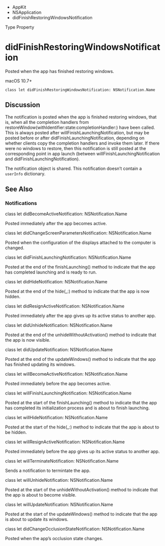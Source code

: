 

- AppKit
- NSApplication
-  didFinishRestoringWindowsNotification 

Type Property

# didFinishRestoringWindowsNotification

Posted when the app has finished restoring windows.

macOS 10.7+

``` source
class let didFinishRestoringWindowsNotification: NSNotification.Name
```

## Discussion

The notification is posted when the app is finished restoring windows, that is, when all the completion handlers from restoreWindow(withIdentifier:state:completionHandler:) have been called. This is always posted after willFinishLaunchingNotification, but may be posted before or after didFinishLaunchingNotification, depending on whether clients copy the completion handlers and invoke them later. If there were no windows to restore, then this notification is still posted at the corresponding point in app launch (between willFinishLaunchingNotification and didFinishLaunchingNotification).

The notification object is shared. This notification doesn’t contain a `userInfo` dictionary.

## See Also

### Notifications

class let didBecomeActiveNotification: NSNotification.Name

Posted immediately after the app becomes active.

class let didChangeScreenParametersNotification: NSNotification.Name

Posted when the configuration of the displays attached to the computer is changed.

class let didFinishLaunchingNotification: NSNotification.Name

Posted at the end of the finishLaunching() method to indicate that the app has completed launching and is ready to run.

class let didHideNotification: NSNotification.Name

Posted at the end of the hide(_:) method to indicate that the app is now hidden.

class let didResignActiveNotification: NSNotification.Name

Posted immediately after the app gives up its active status to another app.

class let didUnhideNotification: NSNotification.Name

Posted at the end of the unhideWithoutActivation() method to indicate that the app is now visible.

class let didUpdateNotification: NSNotification.Name

Posted at the end of the updateWindows() method to indicate that the app has finished updating its windows.

class let willBecomeActiveNotification: NSNotification.Name

Posted immediately before the app becomes active.

class let willFinishLaunchingNotification: NSNotification.Name

Posted at the start of the finishLaunching() method to indicate that the app has completed its initialization process and is about to finish launching.

class let willHideNotification: NSNotification.Name

Posted at the start of the hide(_:) method to indicate that the app is about to be hidden.

class let willResignActiveNotification: NSNotification.Name

Posted immediately before the app gives up its active status to another app.

class let willTerminateNotification: NSNotification.Name

Sends a notification to termintate the app.

class let willUnhideNotification: NSNotification.Name

Posted at the start of the unhideWithoutActivation() method to indicate that the app is about to become visible.

class let willUpdateNotification: NSNotification.Name

Posted at the start of the updateWindows() method to indicate that the app is about to update its windows.

class let didChangeOcclusionStateNotification: NSNotification.Name

Posted when the app’s occlusion state changes.

